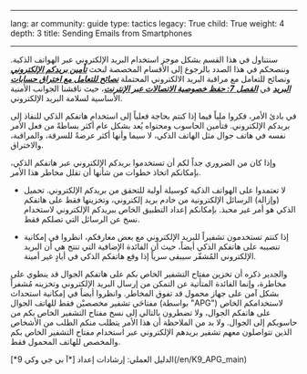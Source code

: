 

---

lang: ar
community: guide
type: tactics
legacy: True
child: True
weight: 4
depth: 3
title: Sending Emails from Smartphones

---

سنتناول في هذا القسم بشكل موجز استخدام البريد الإلكتروني عبر الهواتف الذكية. وننصحكم في هذا الصدد بالرجوع إلى الأقسام المخصصة لبحث   [***تأمين بريدكم الإلكتروني***](/ar/chapter_07_1) ونصائح للتعامل مع مراقبة البريد الالكتروني المحتملة  [***نصائح للتعامل مع اختراق حسابات البريد***](/ar/chapter_07_2) في [***الفصل 7: حفظ خصوصية الاتصالات عبر الإنترنت***](/ar/chapter_07)، حيث ناقشنا الجوانب الأمنية الأساسية لسلامة البريد الإلكتروني.

في بادئ الأمر، فكروا ملياً فيما إذا كنتم بحاجة فعلياً إلى استخدام هاتفكم الذكي للنفاذ إلى بريدكم الإلكتروني. فتأمين الحاسوب ومحتواه يُعد بشكل عام أكثر بساطةً من فعل الأمر نفسه في هاتف جوال مثل الهاتف الذكي، لا سيما وأنها أكثر عرضةً للسرقة، والمراقبة، والاختراق.

وإذا كان من الضروري جداً لكم أن تستخدموا بريدكم الإلكتروني عبر هاتفكم الذكي، بإمكانكم اتخاذ خطوات من شأنها أن تقلل مخاطر هذا الأمر.

- لا تعتمدوا على الهواتف الذكية كوسيلة أولية للتحقق من بريدكم الإلكتروني. تحميل (وإزالة) الرسائل الإلكترونية من خادم بريد إلكتروني، وتخزينها فقط على هاتفكم الذكي هو أمر غير محبذ. بإمكانكم إعداد التطبيق الخاص ببريدكم الإلكتروني لاستخدام نسخ عن الرسائل التي تصلكم فقط.

- إذا كنتم تستخدمون تشفيراً للبريد الإلكتروني مع بعض معارفكم، انظروا في إمكانية تنصيبه على هاتفكم الذكي أيضاً، حيث أن الفائدة الإضافية التي تنتج هي أن البريد الإلكتروني المُشفّر سيبقى سرياً إذا وقع هاتفكم الذكي في أيادٍ غير أمينة.

والجدير ذكره أن تخزين مفتاح التشفير الخاص بكم على هاتفكم الجوال قد ينطوي على مخاطرة، وإنما الفائدة المتأتية عن التمكن من إرسال البريد الإلكتروني وتخزينه مُشفراً بشكل آمن على جهاز محمول قد تفوق المخاطر. وانظروا أيضاً في إمكانية استحداث مفتاحَي تشفير مخصصيْن فقط للهاتف الجوال (بواسطة "APG") لاستخدامكم الخاص على هاتفكم الجوال، ولا تضطرون بالتالي إلى نسخ مفتاح التشفير الخاص بكم من حاسوبكم إلى الجوال. ولا بد من الملاحظة أن هذا الأمر يتطلب منكم الطلب من الأشخاص الذين تتواصلون معهم تشفير بريدهم الإلكتروني عبر استخدام مفتاح التشفير الخاص بكم والمخصص للهاتف المحمول فقط.

<div class=getstarted markdown=1>
الدليل العملي: إرشادات إعداد [*آ بي جي وكي 9*](/en/K9_APG_main)
</div>


